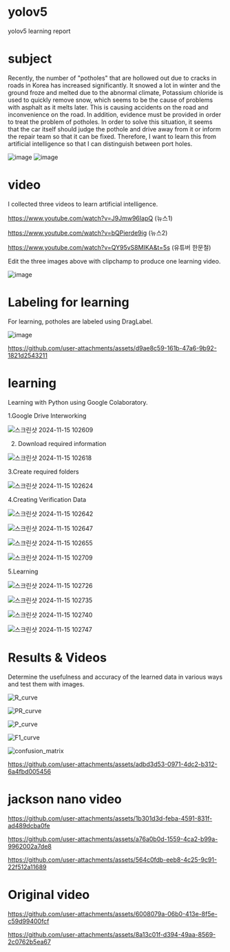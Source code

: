 # yolov5
yolov5 learning report

# subject
 Recently, the number of "potholes" that are hollowed out due to cracks in roads in Korea has increased significantly. It snowed a lot in winter and the ground froze and melted due to the abnormal climate,
Potassium chloride is used to quickly remove snow, which seems to be the cause of problems with asphalt as it melts later.
This is causing accidents on the road and inconvenience on the road. In addition, evidence must be provided in order to treat the problem of potholes.
In order to solve this situation, it seems that the car itself should judge the pothole and drive away from it or inform the repair team so that it can be fixed.
Therefore, I want to learn this from artificial intelligence so that I can distinguish between port holes.
 
![image](https://github.com/user-attachments/assets/47d8b6ce-dd1d-412a-9a8f-82803147acb2) 
![image](https://github.com/user-attachments/assets/815201f9-f185-490a-b809-0df650070b2b)

# video

I collected three videos to learn artificial intelligence.

https://www.youtube.com/watch?v=J9Jmw96IapQ 
(뉴스1)

https://www.youtube.com/watch?v=bQPierde9ig 
(뉴스2)

https://www.youtube.com/watch?v=QY95vS8MIKA&t=5s 
(유튜버 한문철)

Edit the three images above with clipchamp to produce one learning video.

![image](https://github.com/user-attachments/assets/1b399e1d-a59f-4e09-a9c8-32e90154dfd5)

# Labeling for learning

For learning, potholes are labeled using DragLabel.

![image](https://github.com/user-attachments/assets/1dedb0e1-fd0d-40bd-afb8-bf569354037a)


https://github.com/user-attachments/assets/d9ae8c59-161b-47a6-9b92-1821d2543211

# learning

Learning with Python using Google Colaboratory.

1.Google Drive Interworking

![스크린샷 2024-11-15 102609](https://github.com/user-attachments/assets/eccec042-c447-4a20-978e-adfaaa2aeb80)

2. Download required information

![스크린샷 2024-11-15 102618](https://github.com/user-attachments/assets/ca4dcaab-f2eb-4c1a-baed-eed7ca073d30)

3.Create required folders

![스크린샷 2024-11-15 102624](https://github.com/user-attachments/assets/a246be7f-b82b-45c3-a4c3-6056e4edc4d5)

4.Creating Verification Data

![스크린샷 2024-11-15 102642](https://github.com/user-attachments/assets/60fd37c2-e69a-4314-abf1-d96be71d6d6a)

![스크린샷 2024-11-15 102647](https://github.com/user-attachments/assets/899f176b-a017-426d-abf9-ad8296bc4530)

![스크린샷 2024-11-15 102655](https://github.com/user-attachments/assets/dc5c2da0-86c5-4900-8980-09832e38e387)

![스크린샷 2024-11-15 102709](https://github.com/user-attachments/assets/c963e324-23b2-4dd2-ba9c-6bbc4e056be5)

5.Learning

![스크린샷 2024-11-15 102726](https://github.com/user-attachments/assets/7fcaa912-b445-48cb-ac2b-4fe6c22af673)

![스크린샷 2024-11-15 102735](https://github.com/user-attachments/assets/6048911e-ab16-4a69-a2eb-08281d0d89dd)

![스크린샷 2024-11-15 102740](https://github.com/user-attachments/assets/3f6a5c00-32b9-4c84-b46e-46701cee9222)

![스크린샷 2024-11-15 102747](https://github.com/user-attachments/assets/36798870-92e3-4fd2-9bff-1977a72e4e5d)

# Results & Videos

Determine the usefulness and accuracy of the learned data in various ways and test them with images.
 
 ![R_curve](https://github.com/user-attachments/assets/7a7242cf-2798-4734-b8f3-65585ce0e6d7)

 ![PR_curve](https://github.com/user-attachments/assets/8af54716-09ea-4e45-9c3c-13c3f3a73362)

 ![P_curve](https://github.com/user-attachments/assets/dad4d78b-76b3-4baf-bed5-ca4c3faaeddb)

 ![F1_curve](https://github.com/user-attachments/assets/6e0e16c5-928a-4d15-b538-d0864f02ee35)

 ![confusion_matrix](https://github.com/user-attachments/assets/359a7925-4d2e-494f-b9fa-ca5dccb7322e)

https://github.com/user-attachments/assets/adbd3d53-0971-4dc2-b312-6a4fbd005456

# jackson nano video

https://github.com/user-attachments/assets/1b301d3d-feba-4591-831f-ad489dcba0fe

https://github.com/user-attachments/assets/a76a0b0d-1559-4ca2-b99a-9962002a7de8

https://github.com/user-attachments/assets/564c0fdb-eeb8-4c25-9c91-22f512a11689


# Original video


https://github.com/user-attachments/assets/6008079a-06b0-413e-8f5e-c59d99400fcf


https://github.com/user-attachments/assets/8a13c01f-d394-49aa-8569-2c0762b5ea67
